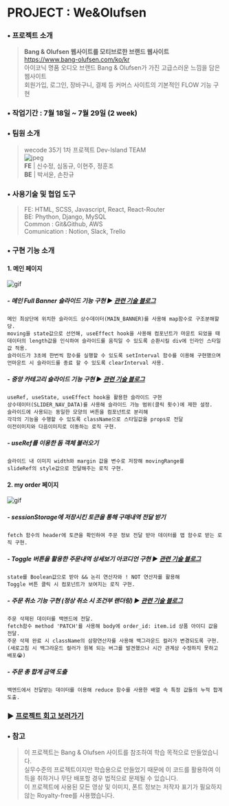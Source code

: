 
# PROJECT : We&Olufsen

### • 프로젝트 소개
>**Bang & Olufsen 웹사이트를 모티브로한 브랜드 웹사이트**  
https://www.bang-olufsen.com/ko/kr  
아이코닉 명품 오디오 브랜드 Bang & Olufsen가 가진 고급스러운 느낌을 담은 웹사이트  
회원가입, 로그인, 장바구니, 결제 등	커머스 사이트의 기본적인 FLOW 기능 구현

### • 작업기간 : 7월 18일 ~ 7월 29일 (2 week)

### • 팀원 소개
> wecode 35기 1차 프로젝트 Dev-Island TEAM  
 ![jpeg](https://postfiles.pstatic.net/MjAyMjA3MzFfODMg/MDAxNjU5MjUxMTMyMTgy.0qfKK0np7L6YiCRd1SOxmIae09rOTnSagEt_hK8NNnkg.y_37kOFlRdwh4BGp1fyi5zhDHyvDnrNd98AYLJaRnr4g.JPEG.nodame3806/SE-4d336d27-4028-44db-95f1-bc7f63d1e8c2.jpg?type=w966)  
  **FE** | 신수정, 심동규, 이현주, 정훈조  
  **BE** | 박서윤, 손찬규
 
### • 사용기술 및 협업 도구  
> FE: HTML, SCSS, Javascript, React, React-Router  
> BE: Phython, Django, MySQL  
> Common : Git&Github, AWS  
> Comunication : Notion, Slack, Trello  

### • 구현 기능 소개  

#### 1. 메인 페이지  

![gif](https://user-images.githubusercontent.com/62737638/181909170-2f7bf398-dba9-4a8e-a60e-96a455406961.gif)

##### - 메인 Full Banner 슬라이드 기능 구현 ▶︎ [관련 기술 블로그](https://blog.naver.com/nodame3806/222827372478) 
```
메인 최상단에 위치한 슬라이드 상수데이터(MAIN_BANNER)를 사용해 map함수로 구조분해할당.     
moving을 state값으로 선언해, useEffect hook을 사용해 컴포넌트가 마운트 되었을 때    
데이터의 length값을 인식하여 슬라이드를 움직일 수 있도록 순환시킬 div에 인라인 스타일 값 적용.    
슬라이드가 3초에 한번씩 함수를 실행할 수 있도록 setInterval 함수를 이용해 구현했으며    
언마운트 시 슬라이드를 종료 할 수 있도록 clearInterval 사용.    
```   
##### - 중앙 카테고리 슬라이드 기능 구현 ▶︎ [관련 기술 블로그](https://blog.naver.com/nodame3806/222824920597)  
```
useRef, useState, useEffect hook을 활용한 슬라이드 구현    
상수데이터(SLIDER_NAV_DATA)를 사용해 슬라이드 가능 범위(클릭 횟수)에 제한 설정.  
슬라이드에 사용되는 동일한 모양의 버튼을 컴포넌트로 분리해    
각각의 기능을 수행할 수 있도록 className으로 스타일값을 props로 전달  
이전이미지와 다음이미지로 이동하는 로직 구현.   
```
##### - useRef를 이용한 돔 객체 불러오기  
```
슬라이드 내 이미지 width와 margin 값을 변수로 저장해 movingRange를  
slideRef의 style값으로 전달해주는 로직 구현.  
```

  
  
#### 2. my order 페이지

![gif](https://postfiles.pstatic.net/MjAyMjA3MzFfMjcy/MDAxNjU5MjQ4OTMyMzEw.wQPeKP8T5JrZaEx7OlI_4zekxb3jBmooJzucJtm2Axwg.9NVSa9Bi-kWFrcGkpok9CURUSsjmafkC0k2RJOK_WjYg.GIF.nodame3806/2.gif?type=w966)

##### - sessionStorage에 저장시킨 토큰을 통해 구매내역 전달 받기  
```
fetch 함수의 header에 토큰을 확인하여 주문 정보 전달 받아 데이터를 맵 함수로 받는 로직 구현.  
```
##### - Toggle 버튼을 활용한 주문내역 상세보기 아코디언 구현 ▶︎ [관련 기술 블로그](https://blog.naver.com/nodame3806/222830026558) 
```
state를 Boolean값으로 받아 && 논리 연산자와 ! NOT 연산자를 활용해  
Toggle 버튼 클릭 시 컴포넌트가 보여지는 로직 구현.  
```
##### - 주문 취소 기능 구현 (정상 취소 시 조건부 랜더링)  ▶︎ [관련 기술 블로그](https://blog.naver.com/nodame3806/222831765264) 
```
주문 삭제된 데이터를 백엔드에 전달.  
fetch함수 method 'PATCH'를 사용해 body에 order_id: item.id 상품 아이디 값을 전달.  
주문 삭제 완료 시 className의 삼항연산자를 사용해 백그라운드 컬러가 변경되도록 구현.  
(새로고침 시 백그라운드 컬러가 원복 되는 버그를 발견했으나 시간 관계상 수정하지 못하고 배포😭)  
```
##### - 주문 총 합계 금액 도출   
```
백엔드에서 전달받는 데이터를 이용해 reduce 함수를 사용한 배열 속 특정 값들의 누적 합계 도출.  
```  
    
      

### ▶︎ [프로젝트 회고 보러가기](https://blog.naver.com/nodame3806/222834807641) 

### • 참고
>이 프로젝트는 Bang & Olufsen 사이트를 참조하여 학습 목적으로 만들었습니다.  
실무수준의 프로젝트이지만 학습용으로 만들었기 때문에 이 코드를 활용하여 이득을 취하거나 무단 배포할 경우 법적으로 문제될 수 있습니다.  
이 프로젝트에 사용된 모든 영상 및 이미지, 폰트 정보는 저작자 표기가 필요하지 않는 Royalty-free를 사용했습니다.  
